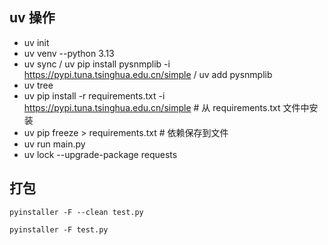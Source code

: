 ## uv 操作

+ uv init
+ uv venv --python 3.13
+ uv sync / uv pip install pysnmplib -i https://pypi.tuna.tsinghua.edu.cn/simple / uv add pysnmplib
+ uv tree
+ uv pip install -r requirements.txt -i https://pypi.tuna.tsinghua.edu.cn/simple  # 从 requirements.txt 文件中安装 
+ uv pip freeze > requirements.txt  # 依赖保存到文件
+ uv run main.py
+ uv lock --upgrade-package requests

## 打包
```shell
pyinstaller -F --clean test.py

pyinstaller -F test.py
```